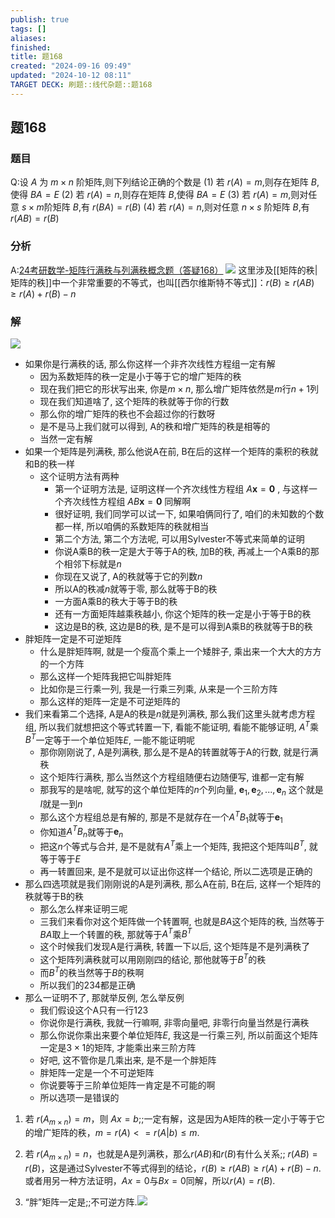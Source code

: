 ```yaml
---
publish: true
tags: []
aliases: 
finished: 
title: 题168
created: "2024-09-16 09:49"
updated: "2024-10-12 08:11"
TARGET DECK: 刷题::线代杂题::题168
---
```

## 题168
### 题目
Q:设 $A$ 为 $m\times n$ 阶矩阵,则下列结论正确的个数是
(1) 若 $r(A)=m$,则存在矩阵 $B$,使得 $BA=E$
(2) 若 $r(A)=n$,则存在矩阵 $B$,使得 $BA=E$
(3) 若 $r(A)=m$,则对任意 $s\times m$阶矩阵 $B$,有 $r(BA)=r(B)$
(4) 若 $r(A)=n$,则对任意 $n\times s$ 阶矩阵 $B$,有 $r(AB)=r(B)$
### 分析 
A:[24考研数学-矩阵行满秩与列满秩概念题（答疑168）](https://www.bilibili.com/video/BV1AN41137QB/)
![](https://img.hwenyi.tech/202406181835190.webp)
这里涉及[[矩阵的秩|矩阵的秩]]中一个非常重要的不等式，也叫[[西尔维斯特不等式]]：$r(B)\geq r(AB)\geq r(A)+r(B)-n$
### 解 
![](https://img.hwenyi.tech/202409170028712.webp)
- 如果你是行满秩的话, 那么你这样一个非齐次线性方程组一定有解
    - 因为系数矩阵的秩一定是小于等于它的增广矩阵的秩
    - 现在我们把它的形状写出来, 你是$m\times n$, 那么增广矩阵依然是$m$行$n+1$列
    - 现在我们知道啥了, 这个矩阵的秩就等于你的行数
    - 那么你的增广矩阵的秩也不会超过你的行数呀
    - 是不是马上我们就可以得到, A的秩和增广矩阵的秩是相等的
    - 当然一定有解
- 如果一个矩阵是列满秩, 那么他说A在前, B在后的这样一个矩阵的乘积的秩就和B的秩一样
    - 这个证明方法有两种
        - 第一个证明方法是, 证明这样一个齐次线性方程组 $A\mathbf{x} = \mathbf{0}$ , 与这样一个齐次线性方程组 $AB\mathbf{x} = \mathbf{0}$ 同解啊
        - 很好证明, 我们同学可以试一下, 如果咱俩同行了, 咱们的未知数的个数都一样, 所以咱俩的系数矩阵的秩就相当
        - 第二个方法, 第二个方法呢, 可以用Sylvester不等式来简单的证明
        - 你说A乘B的秩一定是大于等于A的秩, 加B的秩, 再减上一个A乘B的那个相邻下标就是$n$
        - 你现在又说了, A的秩就等于它的列数$n$
        - 所以A的秩减$n$就等于零, 那么就等于B的秩
        - 一方面A乘B的秩大于等于B的秩
        - 还有一方面矩阵越乘秩越小, 你这个矩阵的秩一定是小于等于B的秩
        - 这边是B的秩, 这边是B的秩, 是不是可以得到A乘B的秩就等于B的秩
- 胖矩阵一定是不可逆矩阵
    - 什么是胖矩阵啊, 就是一个瘦高个乘上一个矮胖子, 乘出来一个大大的方方的一个方阵
    - 那么这样一个矩阵我把它叫胖矩阵
    - 比如你是三行乘一列, 我是一行乘三列乘, 从来是一个三阶方阵
    - 那么这样的矩阵一定是不可逆矩阵的
- 我们来看第二个选择, A是A的秩是$n$就是列满秩, 那么我们这里头就考虑方程组, 所以我们就想把这个等式转置一下, 看能不能证明, 看能不能够证明, $A^T$乘$B^T$一定等于一个单位矩阵$E$, 一能不能证明呢
    - 那你刚刚说了, A是列满秩, 那么是不是A的转置就等于A的行数, 就是行满秩
    - 这个矩阵行满秩, 那么当然这个方程组随便右边随便写, 谁都一定有解
    - 那我写的是啥呢, 就写的这个单位矩阵的$n$个列向量, $\mathbf{e}_1, \mathbf{e}_2, ..., \mathbf{e}_n$ 这个就是$I$就是一到$n$
    - 那么这个方程组总是有解的, 那是不是就存在一个$A^T B_1$就等于$\mathbf{e}_1$
    - 你知道$A^T B_n$就等于$\mathbf{e}_n$
    - 把这$n$个等式与合并, 是不是就有$A^T$乘上一个矩阵, 我把这个矩阵叫$B^T$, 就等于等于$E$
    - 再一转置回来, 是不是就可以证出你这样一个结论, 所以二选项是正确的
- 那么四选项就是我们刚刚说的A是列满秩, 那么A在前, B在后, 这样一个矩阵的秩就等于B的秩
    - 那么怎么样来证明三呢
    - 三我们来看你对这个矩阵做一个转置啊, 也就是$BA$这个矩阵的秩, 当然等于$BA$取上一个转置的秩, 那就等于$A^T$乘$B^T$
    - 这个时候我们发现A是行满秩, 转置一下以后, 这个矩阵是不是列满秩了
    - 这个矩阵列满秩就可以用刚刚四的结论, 那他就等于$B^T$的秩
    - 而$B^T$的秩当然等于$B$的秩啊
    - 所以我们的234都是正确
- 那么一证明不了, 那就举反例, 怎么举反例
    - 我们假设这个A只有一行123
    - 你说你是行满秩, 我就一行嘛啊, 非零向量吧, 非零行向量当然是行满秩
    - 那么你说你乘出来要个单位矩阵$E$, 我这是一行乘三列, 所以前面这个矩阵一定是$3\times 1$的矩阵, 才能乘出来三阶方阵
    - 好吧, 这不管你是几乘出来, 是不是一个胖矩阵
    - 胖矩阵一定是一个不可逆矩阵
    - 你说要等于三阶单位矩阵一肯定是不可能的啊
    - 所以选项一是错误的

1. 若 $r(A_{m\times n}) = m$，则 $Ax=b$;;一定有解，这是因为A矩阵的秩一定小于等于它的增广矩阵的秩，$m=r(A)<=r(A|b)\leq m$.

2. 若 $r(A_{m\times n}) = n$，也就是A是列满秩，那么$r(AB)$和$r(B)$有什么关系;; $r(AB) = r(B)$，这是通过Sylvester不等式得到的结论，$r(B)\geq r(AB)\geq r(A)+r(B)-n$.或者用另一种方法证明，$Ax=0$与$Bx=0$同解，所以$r(A)=r(B)$.

3. “胖”矩阵一定是;;不可逆方阵.![](https://img.hwenyi.tech/202410231531226.webp)

